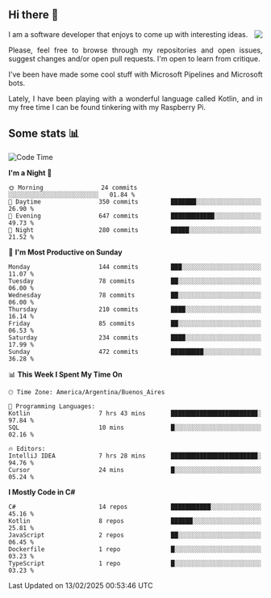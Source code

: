 ## Hi there :slightly_smiling_face:

<img src="https://github-readme-stats.vercel.app/api?username=victorgrycuk&show_icons=true&count_private=true&title_color=F7941E&icon_color=F7941E" align="right">

<p align="justify">
I am a software developer that enjoys to come up with interesting ideas.
<p/>

<p align= "justify">
Please, feel free to browse through my repositories and open issues, suggest changes and/or open pull requests. I'm open to learn from critique.
<p/>


<p align= "justify">
I've been have made some cool stuff with Microsoft Pipelines and Microsoft bots.
<p/>

<p align= "justify">
Lately, I have been playing with a wonderful language called Kotlin, and in my free time I can be found tinkering with my Raspberry Pi.
<p/>

## Some stats :bar_chart:
<!--START_SECTION:waka-->
![Code Time](http://img.shields.io/badge/Code%20Time-2%2C141%20hrs%2030%20mins-blue)

**I'm a Night 🦉** 

```text
🌞 Morning                24 commits          ░░░░░░░░░░░░░░░░░░░░░░░░░   01.84 % 
🌆 Daytime                350 commits         ███████░░░░░░░░░░░░░░░░░░   26.90 % 
🌃 Evening                647 commits         ████████████░░░░░░░░░░░░░   49.73 % 
🌙 Night                  280 commits         █████░░░░░░░░░░░░░░░░░░░░   21.52 % 
```
📅 **I'm Most Productive on Sunday** 

```text
Monday                   144 commits         ███░░░░░░░░░░░░░░░░░░░░░░   11.07 % 
Tuesday                  78 commits          ██░░░░░░░░░░░░░░░░░░░░░░░   06.00 % 
Wednesday                78 commits          ██░░░░░░░░░░░░░░░░░░░░░░░   06.00 % 
Thursday                 210 commits         ████░░░░░░░░░░░░░░░░░░░░░   16.14 % 
Friday                   85 commits          ██░░░░░░░░░░░░░░░░░░░░░░░   06.53 % 
Saturday                 234 commits         ████░░░░░░░░░░░░░░░░░░░░░   17.99 % 
Sunday                   472 commits         █████████░░░░░░░░░░░░░░░░   36.28 % 
```


📊 **This Week I Spent My Time On** 

```text
🕑︎ Time Zone: America/Argentina/Buenos_Aires

💬 Programming Languages: 
Kotlin                   7 hrs 43 mins       ████████████████████████░   97.84 % 
SQL                      10 mins             █░░░░░░░░░░░░░░░░░░░░░░░░   02.16 % 

🔥 Editors: 
IntelliJ IDEA            7 hrs 28 mins       ████████████████████████░   94.76 % 
Cursor                   24 mins             █░░░░░░░░░░░░░░░░░░░░░░░░   05.24 % 
```

**I Mostly Code in C#** 

```text
C#                       14 repos            ███████████░░░░░░░░░░░░░░   45.16 % 
Kotlin                   8 repos             ██████░░░░░░░░░░░░░░░░░░░   25.81 % 
JavaScript               2 repos             ██░░░░░░░░░░░░░░░░░░░░░░░   06.45 % 
Dockerfile               1 repo              █░░░░░░░░░░░░░░░░░░░░░░░░   03.23 % 
TypeScript               1 repo              █░░░░░░░░░░░░░░░░░░░░░░░░   03.23 % 
```




 Last Updated on 13/02/2025 00:53:46 UTC
<!--END_SECTION:waka-->
